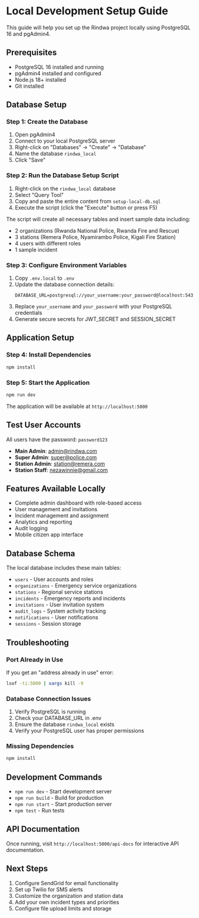# Local Development Setup Guide

This guide will help you set up the Rindwa project locally using PostgreSQL 16 and pgAdmin4.

## Prerequisites

- PostgreSQL 16 installed and running
- pgAdmin4 installed and configured
- Node.js 18+ installed
- Git installed

## Database Setup

### Step 1: Create the Database

1. Open pgAdmin4
2. Connect to your local PostgreSQL server
3. Right-click on "Databases" → "Create" → "Database"
4. Name the database `rindwa_local`
5. Click "Save"

### Step 2: Run the Database Setup Script

1. Right-click on the `rindwa_local` database
2. Select "Query Tool"
3. Copy and paste the entire content from `setup-local-db.sql`
4. Execute the script (click the "Execute" button or press F5)

The script will create all necessary tables and insert sample data including:
- 2 organizations (Rwanda National Police, Rwanda Fire and Rescue)
- 3 stations (Remera Police, Nyamirambo Police, Kigali Fire Station)
- 4 users with different roles
- 1 sample incident

### Step 3: Configure Environment Variables

1. Copy `.env.local` to `.env`
2. Update the database connection details:
   ```
   DATABASE_URL=postgresql://your_username:your_password@localhost:5432/rindwa_local
   ```
3. Replace `your_username` and `your_password` with your PostgreSQL credentials
4. Generate secure secrets for JWT_SECRET and SESSION_SECRET

## Application Setup

### Step 4: Install Dependencies

```bash
npm install
```

### Step 5: Start the Application

```bash
npm run dev
```

The application will be available at `http://localhost:5000`

## Test User Accounts

All users have the password: `password123`

- **Main Admin**: admin@rindwa.com
- **Super Admin**: super@police.com  
- **Station Admin**: station@remera.com
- **Station Staff**: nezawinnie@gmail.com

## Features Available Locally

- Complete admin dashboard with role-based access
- User management and invitations
- Incident management and assignment
- Analytics and reporting
- Audit logging
- Mobile citizen app interface

## Database Schema

The local database includes these main tables:
- `users` - User accounts and roles
- `organizations` - Emergency service organizations
- `stations` - Regional service stations
- `incidents` - Emergency reports and incidents
- `invitations` - User invitation system
- `audit_logs` - System activity tracking
- `notifications` - User notifications
- `sessions` - Session storage

## Troubleshooting

### Port Already in Use
If you get an "address already in use" error:
```bash
lsof -ti:5000 | xargs kill -9
```

### Database Connection Issues
1. Verify PostgreSQL is running
2. Check your DATABASE_URL in .env
3. Ensure the database `rindwa_local` exists
4. Verify your PostgreSQL user has proper permissions

### Missing Dependencies
```bash
npm install
```

## Development Commands

- `npm run dev` - Start development server
- `npm run build` - Build for production
- `npm run start` - Start production server
- `npm test` - Run tests

## API Documentation

Once running, visit `http://localhost:5000/api-docs` for interactive API documentation.

## Next Steps

1. Configure SendGrid for email functionality
2. Set up Twilio for SMS alerts
3. Customize the organization and station data
4. Add your own incident types and priorities
5. Configure file upload limits and storage